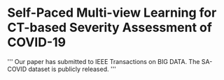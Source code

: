 # Self-Paced Multi-view Learning for CT-based Severity Assessment of COVID-19

'''
Our paper has submitted to IEEE Transactions on BIG DATA.
The SA-COVID dataset is publicly released.
'''
